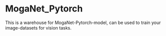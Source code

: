# MogaNet_Pytorch
This is a warehouse for MogaNet-Pytorch-model, can be used to train your image-datasets for vision tasks.
